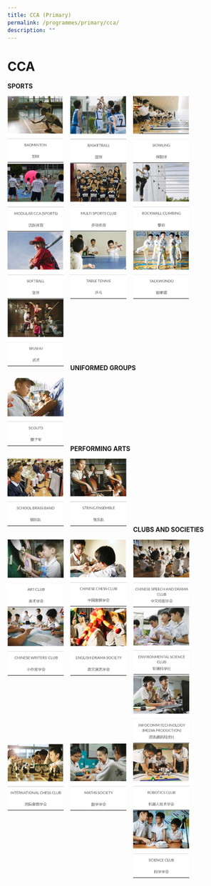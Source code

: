 ```yaml
---
title: CCA (Primary)
permalink: /programmes/primary/cca/
description: ""
---
```

# CCA
**SPORTS**

<p><a href="link">
<img src="/images/CCA/Primary/Badminton.jpg" style="width:25%;margin-right:15px;" align = "left">
</a></p>

<p><a href="link">
<img src="/images/CCA/Primary/Basketball.jpg" style="width:25%;margin-right:15px;" align = "left">
</a></p>


<p><a href="link">
<img src="/images/CCA/Primary/Bowling.jpg" style="width:25%;margin-right:15px;" align = "left">
</a></p>

<br><br><br><br><br><br><br><br>

<p><a href="link">
<img src="/images/CCA/Primary/Modular%20CCA%20(Sports).jpg" style="width:25%;margin-right:15px;" align = "left">
</a></p>

<p><a href="link">
<img src="/images/CCA/Primary/Multi%20Sports%20Club.jpg" style="width:25%;margin-right:15px;" align = "left">
</a></p>


<p><a href="link">
<img src="/images/CCA/Primary/Rockwall%20Climbing.jpg" style="width:25%;margin-right:15px;" align = "left">
</a></p>

<br><br><br><br><br><br><br><br>

<p><a href="link">
<img src="/images/CCA/Primary/Softball.jpg" style="width:25%;margin-right:15px;" align = "left">
</a></p>

<p><a href="link">
<img src="/images/CCA/Primary/Table%20Tennis.jpg" style="width:25%;margin-right:15px;" align = "left">
</a></p>


<p><a href="link">
<img src="/images/CCA/Primary/Taekwando.jpg" style="width:24.8%;margin-right:15px;" align = "left">
</a></p>

<br><br><br><br><br><br><br><br>

<p><a href="link">
<img src="/images/CCA/Primary/Wushu.jpg" style="width:25%;margin-right:15px;" align = "left">
</a></p>

<br><br><br><br><br><br><br><br>


**UNIFORMED GROUPS**

<p><a href="link">
<img src="/images/CCA/Primary/Scouts.jpg" style="width:25%;margin-right:15px;" align = "left">
</a></p>

<br><br><br><br><br><br><br><br>


**PERFORMING ARTS**


<p><a href="link">
<img src="/images/CCA/Primary/School%20Brass%20Band.jpg" style="width:25%;margin-right:15px;" align = "left">
</a></p>

<p><a href="link">
<img src="/images/CCA/Primary/String%20Ensemble.jpg" style="width:25%;margin-right:15px;" align = "left">
</a></p>

<br><br><br><br><br><br><br><br>


**CLUBS AND SOCIETIES**

<p><a href="link">
<img src="/images/CCA/Primary/Art%20Club.jpg" style="width:25%;margin-right:15px;" align = "left">
</a></p>

<p><a href="link">
<img src="/images/CCA/Primary/Chinese%20Chess%20Club.jpg" style="width:25%;margin-right:15px;" align = "left">
</a></p>


<p><a href="link">
<img src="/images/CCA/Primary/Chinese%20Speech%20and%20Drama%20Club.jpg" style="width:25%;margin-right:15px;" align = "left">
</a></p>

<br><br><br><br><br><br><br><br>

<p><a href="link">
<img src="/images/CCA/Primary/Chinese%20Writers'%20Club.jpg" style="width:25%;margin-right:15px;" align = "left">
</a></p>

<p><a href="link">
<img src="/images/CCA/Primary/English%20Drama%20Society.jpg" style="width:25%;margin-right:15px;" align = "left">
</a></p>


<p><a href="link">
<img src="/images/CCA/Primary/Environmental%20Science%20Club.jpg" style="width:25%;margin-right:15px;" align = "left">
</a></p>

<br><br><br><br><br><br><br><br>

<p><a href="link">
<img src="/images/CCA/Primary/Infocomm%20Technology%20(Media%20Production).jpg" style="width:25%;margin-right:15px;" align = "left">
</a></p>

<p><a href="link">
<img src="/images/CCA/Primary/International%20Chess%20Club.jpg" style="width:25%;margin-right:15px;" align = "left">
</a></p>


<p><a href="link">
<img src="/images/CCA/Primary/Maths%20Society.jpg" style="width:25%;margin-right:15px;" align = "left">
</a></p>

<br><br><br><br><br><br><br><br>

<p><a href="link">
<img src="/images/CCA/Primary/Robotics%20Club.jpg" style="width:25%;margin-right:15px;" align = "left">
</a></p>

<p><a href="link">
<img src="/images/CCA/Primary/Science%20Club.jpg" style="width:25%;margin-right:15px;" align = "left">
</a></p>